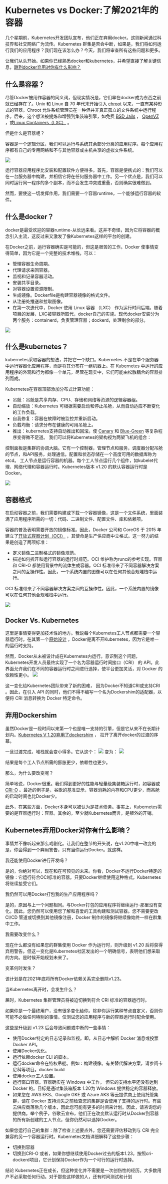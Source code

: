 # Kubernetes vs Docker:了解2021年的容器
几个星期前，Kubernetes开发团队宣布，他们正在弃用docker。这则新闻通过科技界和社交网络广为流传。Kubernetes 群集是否会中断，如果是，我们将如何运行我们的应用程序？我们现在该怎么办？今天，我们将审查所有这些问题和更多。

让我们从头开始。如果你已经熟悉docker和kubernetes，并希望直接了解关键信息，[跳到docker弃用对你有什么影响？](https://semaphoreci.com/blog/kubernetes-vs-docker#h-how-does-kubernetes-deprecating-docker-impact-you)

## 什么是容器？
尽管Docker被用作容器的同义词，但现实情况是，它们早在docker成为东西之前就已经存在了。Unix 和 Linux 自 70 年代末开始引入 [chroot](https://man7.org/linux/man-pages/man2/chroot.2.html) 以来，一直有某种形式的容器。Chroot 允许系统管理员在一种但并非真正孤立的文件系统中运行程序。后来，这个想法被提炼和增强到集装箱引擎，如免费 [BSD Jails](https://docs-dev.freebsd.org/en/books/handbook/jails) ， [OpenVZ](https://openvz.org/) ，或[Linux Containers（LXC）](https://linuxcontainers.org/) 。

但是什么是容器呢？

容器是一个逻辑分区，我们可以运行与系统其余部分分离的应用程序。每个应用程序都有自己的专用网络和不与其他容器或主机共享的虚拟文件系统。

![](../static/images/w3_kubernetes_vs_docker/container-arch.png)

运行容器应用程序比安装和配置软件方便得多。首先，容器是便携式的：我们可以在一台服务器中构建，并相信它将在任何服务器中工作。另一个优点是，我们可以同时运行同一程序的多个副本，而不会发生冲突或重叠，否则确实很难做到。

然而，要使这一切发挥作用，我们需要一个容器runtime，一个能够运行容器的软件。

## 什么是docker？
docker是最受欢迎的容器runtime-从长远来看。这并不奇怪，因为它将容器的概念引入主流，这反过来又激发了像Kubernetes这样的平台的创建。

在Docker之前，运行容器确实是可能的，但这是艰苦的工作。Docker 使事情变得简单，因为它是一个完整的技术堆栈，可以：

- 管理容器生命周期。
- 代理请求来回容器。
- 监视和记录容器活动。
- 安装共享目录。
- 对容器设置资源限制。
- 生成镜像。Dockerfile是构建容器镜像的格式文件。
- 从注册处推送和拉取图像。
- 在第一次迭代中，Docker 使用 Linux 容器 （LXC） 作为运行时间后端。随着项目的发展，LXC被容器所取代，docker自己的实施。现代docker安装分为两个服务：containerd，负责管理容器；dockerd，处理剩余的部分。

![](../static/images/w3_kubernetes_vs_docker/docker-arch.png)

## 什么是kubernetes？
kubernetes采取容器的想法，并把它一个缺口。Kubernetes 不是在单个服务器中运行容器化应用程序，而是将其分布在一组机器上。在 Kubernetes 中运行的应用程序的外观和行为都像一个单元，尽管在现实中，它们可能由松散耦合的容器排列而成。

Kubernetes在容器顶部添加分布式计算功能：

- 吊舱：吊舱是共享内存、CPU、存储和网络等资源的逻辑容器组。
- 自动缩放：Kubernetes 可根据需要启动和停止吊舱，从而自动适应不断变化的工作负载。
- 自我修复：容器在故障时被监控并重新启动。
- 负载均衡：请求分布在健康的可用吊舱上。
- 推出：kubernetes支持自动推出和回滚。使 [Canary](https://semaphoreci.com/blog/what-is-canary-deployment) 和 [Blue-Green](https://semaphoreci.com/blog/continuous-blue-green-deployments-with-kubernetes) 等复杂程序变得微不足道。
我们可以将Kubernetes的架构视为两架飞机的组合：

控制面板是集群的协调大脑。它有一个控制器，管理节点和服务，调度器分配吊舱的节点，和API服务，处理通信。配置和状态存储在一个高度可用的数据库称为etcd。
工人节点是运行容器的机器。每个工人节点运行几个组件，如kubelet代理、网络代理和容器运行时。Kubernetes版本 v1.20 的默认容器运行时是 Docker。

![](../static/images/w3_kubernetes_vs_docker/k8s-arch.png)

## 容器格式
在启动容器之前，我们需要构建或下载一个容器镜像，这是一个文件系统，里面装满了应用程序所需的一切：代码、二进制文件、配置文件、库和依赖项。

容器的普及表明需要开放的镜像标准。因此，Docker 公司和 CoreOS 于 2015 年建立了[开放式容器计划（OCI）](https://opencontainers.org/) ，其使命是生产供应商中立格式。这一努力的结果是创造了两项标准：

- 定义镜像二进制格式的镜像规范。
- 描述如何拆开和运行容器的运行时规范。OCI 维护称为runc的参考实现。容器和 CRI-O 都使用背景中的流体生成容器。OCI 标准带来了不同容器解决方案之间的互操作性。因此，一个系统内置的图像可以在任何其他合规堆栈中运行。

OCI 标准带来了不同容器解决方案之间的互操作性。因此，一个系统内置的镜像可以在任何其他合规堆栈中运行。

![](../static/images/w3_kubernetes_vs_docker/oci-interoperability.png)

## Docker Vs. Kubernetes
这里是事情变得更加技术性的地方。我说每个Kubernetes工人节点都需要一个容器运行时。在其第一个[原始设计](https://github.com/kubernetes/kubernetes/blob/release-0.4/DESIGN.md) ，Docker是离不开Kubernetes，因为它是唯一的运行时支持。

然而，Docker从未被设计成在Kubernetes内运行。意识到这个问题，Kubernetes开发人员最终实现了一个名为容器运行时间接口（CRI） 的 API。此界面允许我们在不同的容器运行时之间进行选择，使平台更加灵活，对 Docker 的依赖性更小。
![](../static/images/w3_kubernetes_vs_docker/cri.png)

这一变化给Kubernetes团队带来了新的困难， 因为Docker不知道CRI或支持CRI 。因此，在引入 API 的同时，他们不得不编写一个名为Dockershim的适配器，以便将 CRI 消息转换为 Docker 特定命令。
## 弃用Dockershim
虽然Docker是一段时间以来第一个也是唯一支持的引擎，但是它从来不在长期计划内。[Kubernetes V 1.20弃用了dockershim](https://github.com/kubernetes/kubernetes/blob/master/CHANGELOG/CHANGELOG-1.20.md#deprecation) ， 拉开了离开docker的过渡的序幕。

一旦过渡完成，堆栈就会变小得多。它从这个：
![](../static/images/w3_kubernetes_vs_docker/kubelet-dockershim.png)
变为：
![](../static/images/w3_kubernetes_vs_docker/kubelet-containerd.png)

结果是每个工人节点所需的膨胀更少，依赖性也更少。

那么，为什么要改变呢？

简单地说，Docker很重。我们得到更好的性能与轻量级集装箱运行时，如容器或[CRI-O](https://cri-o.io/) 。最近的例子是，谷歌的基准显示，容器消耗的内存和CPU更少，而吊舱的启动时间也比Docker少。

此外，在某些方面，Docker本身可以被认为是技术债务。事实上，Kubernetes需要的是容器运行时：容器。其余的，至少就Kubernetes而言，是额外的开销。

## Kubernetes弃用Docker对你有什么影响？
事情并不像听起来那么戏剧化。让我们在整节的开头说，在v1.20中唯一改变的是，你会得到一个弃用警告，只有当你运行Docker。就这样。

我还能使用Docker进行开发吗？

是的，你绝对可以，现在和在可预见的未来。你看，Docker不运行Docker特定的镜像：它运行符合OCI标准的容器。只要Docker继续使用这种格式，Kubernetes将继续接受它们。

我仍然可以用Docker打包我的生产应用程序吗？

是的，原因与上一个问题相同。与Docker打包的应用程序将继续运行-那里没有变化。因此，您仍然可以使用您了解和喜爱的工具构建和测试容器。您不需要更改CI/CD 管道或切换到其他镜像注册，Docker 制作的镜像将继续像始终一样在群集中工作。

我需要改变什么？

现在什么都没有如果您的群集使用 Docker 作为运行时，则升级到 v1.20 后将获得弃用警告。但这一变化是Kubernetes社区发出的一个明确信号，表明他们想采取的方向。是时候开始规划未来了。

变革何时发生？

该计划是在2021年底将所有Docker依赖关系完全删除v1.23。

当Kubernetes离开时，会发生什么？

届时，Kubernetes 集群管理员将被迫切换到符合 CRI 标准的容器运行时。

如果你是一个最终用户，没有很多变化给你。除非你运行某种节点自定义，否则你可能不必做任何特别的事情。仅测试您的应用程序与新的容器运行时配合使用。

这些是升级到 v1.23 后会导致问题或中断的一些事情：

- 使用Docker特定的日志记录和监视。即，从日志中解析 Docker 消息或投票 Docker API。
- 使用Docker优化。
- 运行依赖docker CLI 的脚本。
- 运行docker命令在特权吊舱。例如：构建镜像。有关替代解决方案，请参阅卡尼科等项目。docker build
- 使用docker工人设置。
- 运行窗口容器。容器确实在 Windows 中工作， 但它的支持水平还没有达到 Docker 的。目标是通过集装箱版本 1.20为 Windows 提供稳定的容器释放。
- 如果您在 AWS EKS、Google GKE 或 Azure AKS 等云提供商上使用托管集群，请在 Docker 支持消失之前检查您的集群是否使用了支持的运行时。有些云供应商落后几个版本，因此您可能有更多的时间来计划。因此，请咨询您的提供商。举个例子，谷歌云宣布，他们正在改变默认运行时从Docker到容器的所有新创建的工人节点，但你仍然可以选择Docker。

如果您运行自己的集群：除了检查上述要点外，您还需要评估移动到与 CRI 完全兼容的另一个容器运行时。Kubernetes文档详细解释了这些步骤：

- 切换到容器
- 切换到CRI-O
或者，如果你想继续使用Docker过去的版本1.23，按照cri-dockerd项目，它计划保持Docker作为一个可行的运行时选择。

结论
Kubernetes正在成长，但这种变化并不需要是一次创伤性的经历。大多数用户不必采取任何行动。对于那些这样做的人，还有时间测试和计划
